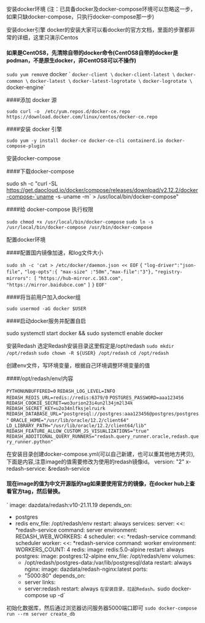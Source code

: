 安装docker环境
(注：已具备docker及docker-compose环境可以忽略这一步，如果只缺docker-compose，只执行docker-compose那一步)

安装docker引擎 docker的安装大家可以看docker的官方文档，里面的步骤都非常的详细，这里只演示Centos

#### 如果是CentOS8，先清除自带的docker命令(CentOS8自带的docker是podman，不是原生docker，非CentOS8可以不操作)

`sudo yum remo`ve docker \`
              `docker-client \`
              `docker-client-latest \`
              `docker-common \`
              `docker-latest \`
              `docker-latest-logrotate \`
              `docker-logrotate \`
              docker-engine`

####添加 docker 源

`sudo curl -o  /etc/yum.repos.d/docker-ce.repo  https://download.docker.com/linux/centos/docker-ce.repo`

####安装 docker 引擎

`sudo yum -y install docker-ce docker-ce-cli containerd.io docker-compose-plugin`

安装docker-compose

####下载docker-compose

sudo sh -c "curl -SL https://get.daocloud.io/docker/compose/releases/download/v2.12.2/docker-compose-`uname -s`-`uname -m` > /usr/local/bin/docker-compose"

####给 docker-compose 执行权限

`sudo chmod +x /usr/local/bin/docker-compose`
`sudo ln -s /usr/local/bin/docker-compose /usr/bin/docker-compose`


配置docker环境

####配置国内镜像加速，和log文件大小

`sudo sh -c 'cat > /etc/docker/daemon.json << EOF`
`{`
  `"log-driver":"json-file",`
  `"log-opts":{ "max-size" :"50m","max-file":"3"},`
  `"registry-mirrors": [`
    `"https://hub-mirror.c.163.com",`
    `"https://mirror.baidubce.com"`
  `]`
`}`
`EOF'`

####将当前用户加入docker组

`sudo usermod -aG docker $USER`

####启动docker服务并配置自启

sudo systemctl start docker && sudo systemctl enable docker

安装Redash
选定Redash安装目录这里假定是/opt/redash
`sudo mkdir /opt/redash`
`sudo chown -R ${USER} /opt/redash`
`cd /opt/redash`

创建env文件，写环境变量，根据自己环境调整环境变量的值

####/opt/redash/env/内容

`PYTHONUNBUFFERED=0`
`REDASH_LOG_LEVEL=INFO`
`REDASH_REDIS_URL=redis://redis:6379/0`
`POSTGRES_PASSWORD=aaa123456`
`REDASH_COOKIE_SECRET=wo3urion23i4un2l34jm2l34k`
`REDASH_SECRET_KEY=u2o34nlfksjelruirk`
`REDASH_DATABASE_URL="postgresql://postgres:aaa123456@postgres/postgres"`
`ORACLE_HOME="/usr/lib/oracle/12.2/client64"`
`LD_LIBRARY_PATH="/usr/lib/oracle/12.2/client64/lib"`
`REDASH_FEATURE_ALLOW_CUSTOM_JS_VISUALIZATIONS="true"`
`REDASH_ADDITIONAL_QUERY_RUNNERS="redash.query_runner.oracle,redash.query_runner.python"`

在安装目录创建docker-compose.yml(可以自己新建，也可以重其他地方拷贝),下面是内容,注意image的值需要修改为使用的redash镜像id。
version: "2"
x-redash-service: &redash-service

#### 现在image的值为中文开源版的tag如果要使用官方的镜像，在docker hub上查看官方tag，然后替换。

`
  image: dazdata/redash:v10-21.11.19
  depends_on:

   - postgres
   - redis
     env_file: /opt/redash/env
         restart: always
     services:
         server:
     <<: *redash-service
     command: server
     environment:
     REDASH_WEB_WORKERS: 4
         scheduler:
       <<: *redash-service
       command: scheduler
         worker:
       <<: *redash-service
       command: worker
       environment:
     WORKERS_COUNT: 4
         redis:
       image: redis:5.0-alpine
       restart: always
         postgres:
       image: postgres:12-alpine
       env_file: /opt/redash/env
       volumes:
     - /opt/redash/postgres-data:/var/lib/postgresql/data
       restart: always
         nginx:
       image: dazdata/redash-nginx:latest
       ports:
     - "5000:80"
       depends_on:
     - server
       links:
     - server:redash
       restart: always
       `
       在安装目录，拉起Redash。
       `sudo docker-compose up -d`

初始化数据库，然后通过浏览器访问服务器5000端口即可
`sudo docker-compose run --rm server create_db`
